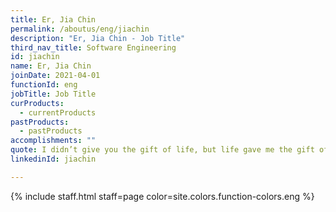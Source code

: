 ```yaml
---
title: Er, Jia Chin
permalink: /aboutus/eng/jiachin
description: "Er, Jia Chin - Job Title"
third_nav_title: Software Engineering
id: jiachin
name: Er, Jia Chin
joinDate: 2021-04-01
functionId: eng
jobTitle: Job Title
curProducts:
  - currentProducts
pastProducts:
  - pastProducts
accomplishments: ""
quote: I didn’t give you the gift of life, but life gave me the gift of you.
linkedinId: jiachin

---
```


{% include staff.html staff=page color=site.colors.function-colors.eng %}
